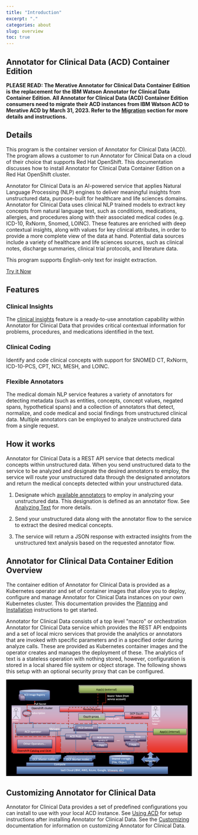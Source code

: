 ```yaml
---
title: "Introduction"
excerpt: "."
categories: about
slug: overview
toc: true
---
```

## Annotator for Clinical Data (ACD) Container Edition

**PLEASE READ: The Merative Annotator for Clinical Data Container Edition is the replacement for the IBM Watson Annotator for Clinical Data Container Edition.  All Annotator for Clinical Data (ACD) Container Edition consumers need to migrate their ACD instances from IBM Watson ACD to Merative ACD by March 31, 2023.  Refer to the [Migration](/migration/considerations/) section for more details and instructions.**

## Details

This program is the container version of Annotator for Clinical Data (ACD).
The program allows a customer to run Annotator for Clinical Data on a cloud of their choice that supports Red Hat OpenShift.
This documentation discusses how to install Annotator for Clinical Data Container Edition on a Red Hat OpenShift cluster.

Annotator for Clinical Data is an AI-powered service that applies Natural Language Processing (NLP) engines to deliver meaningful insights from unstructured data, purpose-built for healthcare and life sciences domains. Annotator for Clinical Data uses clinical NLP trained models to extract key concepts from natural language text, such as conditions, medications, allergies, and procedures along with their associated medical codes (e.g. ICD-10, RxNorm, Snomed, LOINC). These features are enriched with deep contextual insights, along with values for key clinical attributes, in order to provide a more complete view of the data at hand. Potential data sources include a variety of healthcare and life sciences sources, such as clinical notes, discharge summaries, clinical trial protocols, and literature data.

This program supports English-only text for insight extraction.

[Try it Now](https://acd-try-it-out.mybluemix.net/preview)

## Features

### Clinical Insights

The [clinical insights](/clouddocs/clinical_insights_overview/) feature is a ready-to-use annotation capability within Annotator for Clinical Data that provides critical contextual information for problems, procedures, and medications identified in the text.

### Clinical Coding

Identify and code clinical concepts with support for SNOMED CT, RxNorm, ICD-10-PCS, CPT, NCI, MESH, and LOINC.

### Flexible Annotators

The medical domain NLP service features a variety of annotators for detecting metadata (such as entities, concepts, concept values, negated spans, hypothetical spans)
and a collection of annotators that detect, normalize, and code medical and social findings from unstructured clinical data. Multiple annotators can be employed
to analyze unstructured data from a single request.

## How it works

Annotator for Clinical Data is a REST API service that detects medical concepts within unstructured data.
When you send unstructured data to the service to be analyzed and designate the desired annotators to employ,
the service will route your unstructured data through the designated annotators and return the medical concepts detected within your unstructured data.

1. Designate which [available annotators](/usage/overview/#available-annotators) to employ in analyzing your unstructured data.
   This designation is defined as an annotator flow. See [Analyzing Text](/usage/analyze_text/) for more details.

2. Send your unstructured data along with the annotator flow to the service to extract the desired medical concepts.

3. The service will return a JSON response with extracted insights from the unstructured text analysis based on the requested annotator flow.

## Annotator for Clinical Data Container Edition Overview

The container edition of Annotator for Clinical Data is provided as a Kubernetes operator and set of container images that allow you to deploy, configure and manage Annotator for Clinical Data instances on your own Kubernetes cluster.  This documentation provides the [Planning](../../planning/namespace/) and  [Installation](../../installing/prereqs/) instructions to get started.

Annotator for Clinical Data consists of a top level "macro" or orchestration Annotator for Clinical Data service which provides the REST API endpoints and a set of local micro services that provide the analytics or annotators that are invoked with specific parameters and in a specified order during analyze calls.   These are provided as Kubernetes container images and the operator creates and manages the deployment of these.
The analytics of text is a stateless operation with nothing stored, however, configuration is stored in a local shared file system or object storage.
The following shows this setup with an optional security proxy that can be configured.

![Annotator for Clinical Data Container Edition](../../images/ACD-OCP-HLD.png)

## Customizing Annotator for Clinical Data

Annotator for Clinical Data provides a set of predefined configurations you can install to use with your local ACD instance.  See [Using ACD](../../usage/getting-started/) for setup instructions after installing Annotator for Clinical Data.  See the [Customizing](../../usage/customizing/) documentation for information on customizing Annotator for Clinical Data.
